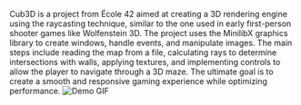 Cub3D is a project from École 42 aimed at creating a 3D rendering engine using the raycasting technique, similar to the one used in early first-person shooter games like Wolfenstein 3D. The project uses the MinilibX graphics library to create windows, handle events, and manipulate images. The main steps include reading the map from a file, calculating rays to determine intersections with walls, applying textures, and implementing controls to allow the player to navigate through a 3D maze. The ultimate goal is to create a smooth and responsive gaming experience while optimizing performance.
![Demo GIF](IMG_1857.gif)
